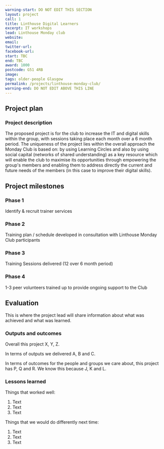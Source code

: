 ```yaml
---
warning-start: DO NOT EDIT THIS SECTION
layout: project
call: 1
title: Linthouse Digital Learners
excerpt: IT workshops
lead: Linthouse Monday club
website:
email:
twitter-url:
facebook-url:
start: TBC
end: TBC
award: 1000
postcode: G51 4RB
image:
tags: older-people Glasgow
permalink: /projects/linthouse-monday-club/
warning-end: DO NOT EDIT ABOVE THIS LINE
---
```


## Project plan

### Project description

The proposed project is for the club to increase the IT and digital skills within the group, with sessions taking place each month over a 6 month period.  The uniqueness of the project lies within the overall approach the Monday Club is based on: by using Learning Circles and also by using social capital (networks of shared understanding) as a key resource which will enable the club to maximise its opportunities through empowering the group's members and enabling them to address directly the current and future needs of the members (in this case to improve their digital skills).



## Project milestones

### Phase 1

Identify & recruit trainer services

### Phase 2

Training plan / schedule developed in consultation with Linthouse Monday Club participants

### Phase 3

Training Sessions delivered (12 over 6 month period)

### Phase 4

1-3 peer volunteers trained up to provide ongoing support to the Club


## Evaluation

This is where the project lead will share information about what was achieved and what was learned.

### Outputs and outcomes

Overall this project X, Y, Z.

In terms of outputs we delivered A, B and C.

In terms of outcomes for the people and groups we care about, this project has P, Q and R. We know this because J, K and L.

### Lessons learned

Things that worked well:

1. Text
2. Text
3. Text

Things that we would do differently next time:

1. Text
2. Text
3. Text
